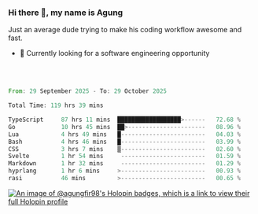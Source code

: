 ### Hi there 👋, my name is Agung
Just an average dude trying to make his coding workflow awesome and fast.

<!--
**agungfir98/agungfir98** is a ✨ _special_ ✨ repository because its `README.md` (this file) appears on your GitHub profile.
-->

- 🔭 Currently looking for a software engineering opportunity
<br/>
<br/>
<!--START_SECTION:waka-->

```rust
From: 29 September 2025 - To: 29 October 2025

Total Time: 119 hrs 39 mins

TypeScript     87 hrs 11 mins  ██████████████████>------   72.68 %
Go             10 hrs 45 mins  ██>----------------------   08.96 %
Lua            4 hrs 49 mins   █------------------------   04.03 %
Bash           4 hrs 46 mins   █------------------------   03.99 %
CSS            3 hrs 7 mins    ▒------------------------   02.60 %
Svelte         1 hr 54 mins     ------------------------   01.59 %
Markdown       1 hr 32 mins     ------------------------   01.29 %
hyprlang       1 hr 6 mins     >------------------------   00.93 %
rasi           46 mins         >------------------------   00.65 %
```

<!--END_SECTION:waka-->

[![An image of @agungfir98's Holopin badges, which is a link to view their full Holopin profile](https://holopin.me/agungfir98)](https://holopin.io/@agungfir98)
